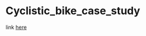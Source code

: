 # Cyclistic_bike_case_study

link [here](content://com.google.android.apps.docs.storage.legacy/enc%3Dencoded%3D02chrjKCfara3u5SWH7GdlcdeSF8sxM9MDDkKwyfLtqsoeA5v-E9quCk-ps%3D)
